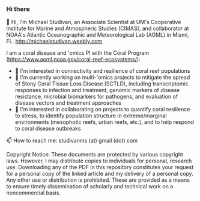 ### Hi there

👋 Hi, I'm Michael Studivan, an Associate Scientist at UM's Cooperative Institute for Marine and Atmospheric Studies (CIMAS), and collaborator at NOAA's Atlantic Oceanographic and Meteorological Lab (AOML) in Miami, FL.
http://michaelstudivan.weebly.com

I am a coral disease and 'omics PI with the Coral Program (https://www.aoml.noaa.gov/coral-reef-ecosystems/):
- 👀 I'm interested in connectivity and resilience of coral reef populations
- 🔭 I'm currently working on multi-'omics projects to mitigate the spread of Stony Coral Tissue Loss Disease (SCTLD), including transcriptomic responses to infection and treatment, genomic markers of disease resistance, microbial biomarkers for pathogens, and evaluation of disease vectors and treatment approaches
- 🤝 I'm interested in collaborating on projects to quantify coral resilience to stress, to identify population structure in extreme/marginal environments (mesophotic reefs, urban reefs, etc.), and to help respond to coral disease outbreaks

📫 How to reach me: studivanms (at) gmail (dot) com


Copyright Notice: These documents are protected by various copyright laws. However, I may distribute copies to individuals for personal, research use. Downloading any of the PDF in this repository constitutes your request for a personal copy of the linked article and my delivery of a personal copy. Any other use or distribution is prohibited. These are provided as a means to ensure timely dissemination of scholarly and technical work on a noncommercial basis.
